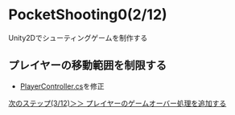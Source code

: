 # PocketShooting0(2/12)

Unity2Dでシューティングゲームを制作する

## プレイヤーの移動範囲を制限する
- [PlayerController.cs](https://github.com/mrgarita/PocketShooting0/blob/player_move_range/PlayerController.cs)を修正

[次のステップ(3/12)＞＞ プレイヤーのゲームオーバー処理を追加する](https://github.com/mrgarita/PocketShooting0/tree/player_gameover)
